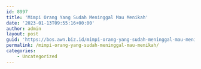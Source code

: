 ```yaml
---
id: 8997
title: 'Mimpi Orang Yang Sudah Meninggal Mau Menikah'
date: '2023-01-13T09:55:16+00:00'
author: admin
layout: post
guid: 'https://bos.awn.biz.id/mimpi-orang-yang-sudah-meninggal-mau-menikah/'
permalink: /mimpi-orang-yang-sudah-meninggal-mau-menikah/
categories:
    - Uncategorized
---
```


